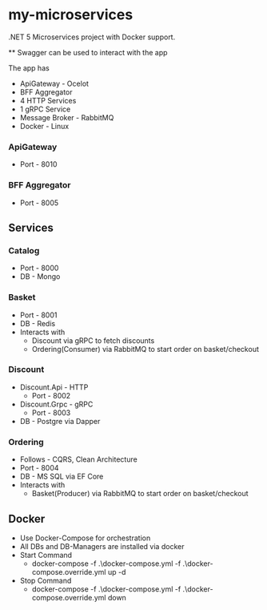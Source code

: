 # my-microservices
.NET 5 Microservices project with Docker support.

** Swagger can be used to interact with the app

The app has 
* ApiGateway - Ocelot
* BFF Aggregator
* 4 HTTP Services
* 1 gRPC Service
* Message Broker - RabbitMQ
* Docker - Linux

### ApiGateway
* Port - 8010

### BFF Aggregator
* Port - 8005

## Services

### Catalog
* Port - 8000
* DB - Mongo

### Basket
* Port - 8001
* DB - Redis
* Interacts with 
  * Discount via gRPC to fetch discounts
  * Ordering(Consumer) via RabbitMQ to start order on basket/checkout

### Discount
* Discount.Api - HTTP
  * Port - 8002
* Discount.Grpc - gRPC
  * Port - 8003
* DB - Postgre via Dapper

### Ordering
* Follows - CQRS, Clean Architecture
* Port - 8004
* DB - MS SQL via EF Core
* Interacts with
  * Basket(Producer) via RabbitMQ to start order on basket/checkout
  
## Docker
* Use Docker-Compose for orchestration
* All DBs and DB-Managers are installed via docker
* Start Command
  * docker-compose -f .\docker-compose.yml -f .\docker-compose.override.yml up -d
* Stop Command
  * docker-compose -f .\docker-compose.yml -f .\docker-compose.override.yml down
